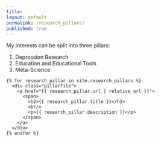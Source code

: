 ```yaml
---
title:
layout: default
permalink: /research_pillars/
published: true
---
```


My interests can be split into three pillars:

1. Depression Research
2. Education and Educational Tools
3. Meta-Science

<div class="ProjectContainer">

  <div class="gallery">

    {% for research_pillar in site.research_pillars %}
      <div class="pillarTile">
        <a href="{{ research_pillar.url | relative_url }}">
          <span>
            <h2>{{ research_pillar.title }}</h2>
            <br/>
            <p>{{ research_pillar.description }}</p>
          </span>
        </a>
      </div>
    {% endfor %}

  </div>

</div>
